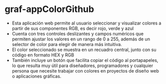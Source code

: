 # graf-appColorGithub
 - Esta aplicación web permite al usuario seleccionar y visualizar colores a partir de sus componentes RGB, es decir rojo, verde y azul
 - Cuenta con tres controles deslizantes y campos numéricos que permiten ajustar los valores en un rango de 0 a 255, además de un selector de color para elegir de manera más intuitiva.
 - El color seleccionado se muestra en un recuadro central, junto con su código en formato HEX y RGB
 - También incluye un botón que facilita  copiar el código al portapapeles, lo que resulta muy útil para diseñadores, programadores y cualquier persona que necesite trabajar con colores en proyectos de diseño web o aplicaciones gráficas.
